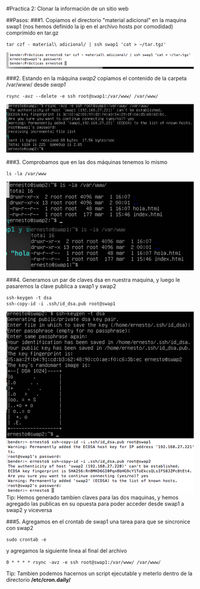 #Practica 2: Clonar la información de un sitio web

##Pasos:
###1. Copiamos el directorio "material adicional" en la maquina swap1 (nos hemos definido la ip en el archivo hosts por comodidad) comprimido en tar.gz
```
tar czf - material\ adicional/ | ssh swap1 'cat > ~/tar.tgz'
```
![captura](img/01.png)

###2. Estando en la máquina *swap2* copiamos el contenido de la carpeta /var/www/ desde *swap1*
```
rsync -avz --delete -e ssh root@swap1:/var/www/ /var/www/
```
![captura](img/02.png)

###3. Comprobamos que en las dos máquinas tenemos lo mismo
```
ls -la /var/www
```
![captura](img/03.png)

###4. Generamos un par de claves dsa en nuestra maquina, y luego le pasaremos la clave publica a swap1 y swap2
```
ssh-keygen -t dsa
ssh-copy-id -i .ssh/id_dsa.pub root@swap1
```
![captura](img/04.png)
![captura](img/05.png)
Tip: Hemos generado tambien claves para las dos maquinas, y hemos agregado las publicas en su opuesta para poder acceder desde swap1 a swap2 y viceversa



###5. Agregamos en el crontab de swap1 una tarea para que se sincronice con swap2
```
sudo crontab -e
```
y agregamos la siguiente linea al final del archivo
```
0 * * * * rsync -avz -e ssh root@swap1:/var/www/ /var/www/
```

Tip: Tambien podemos hacernos un script ejecutable y meterlo dentro de la directorio **/etc/cron.daily/**
